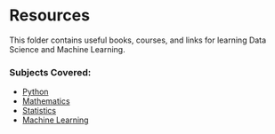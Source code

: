 # Resources  
This folder contains useful books, courses, and links for learning Data Science and Machine Learning.

### Subjects Covered:  
- [Python](Python/)  
- [Mathematics](Mathematics/)  
- [Statistics](Statistics/)  
- [Machine Learning](Machine_Learning/)  

